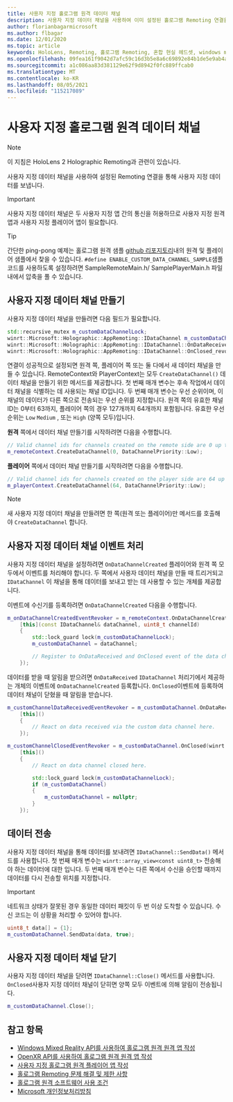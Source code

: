 ```yaml
---
title: 사용자 지정 홀로그램 원격 데이터 채널
description: 사용자 지정 데이터 채널을 사용하여 이미 설정된 홀로그램 Remoting 연결을 통해 사용자 데이터를 보낼 수 있습니다.
author: florianbagarmicrosoft
ms.author: flbagar
ms.date: 12/01/2020
ms.topic: article
keywords: HoloLens, Remoting, 홀로그램 Remoting, 혼합 현실 헤드셋, windows mixed reality 헤드셋, 가상 현실 헤드셋, 데이터 채널
ms.openlocfilehash: 09fea161f9042d7afc59c16d3b5e8a6c69892e84b1de5e9ab4a4808733b4f171
ms.sourcegitcommit: a1c086aa83d381129e62f9d8942f0fc889ffcab0
ms.translationtype: MT
ms.contentlocale: ko-KR
ms.lasthandoff: 08/05/2021
ms.locfileid: "115217089"
---
```

# <a name="custom-holographic-remoting-data-channels"></a>사용자 지정 홀로그램 원격 데이터 채널

>[!NOTE]
>이 지침은 HoloLens 2 Holographic Remoting과 관련이 있습니다.

사용자 지정 데이터 채널을 사용하여 설정된 Remoting 연결을 통해 사용자 지정 데이터를 보냅니다.

>[!IMPORTANT]
>사용자 지정 데이터 채널은 두 사용자 지정 앱 간의 통신을 허용하므로 사용자 지정 원격 앱과 사용자 지정 플레이어 앱이 필요합니다.

>[!TIP]
>간단한 ping-pong 예제는 홀로그램 원격 샘플 [github 리포지토리](https://github.com/microsoft/MixedReality-HolographicRemoting-Samples)내의 원격 및 플레이어 샘플에서 찾을 수 있습니다. ```#define ENABLE_CUSTOM_DATA_CHANNEL_SAMPLE```샘플 코드를 사용하도록 설정하려면 SampleRemoteMain.h/ SamplePlayerMain.h 파일 내에서 압축을 풀 수 있습니다.


## <a name="create-a-custom-data-channel"></a>사용자 지정 데이터 채널 만들기


사용자 지정 데이터 채널을 만들려면 다음 필드가 필요합니다.
```cpp
std::recursive_mutex m_customDataChannelLock;
winrt::Microsoft::Holographic::AppRemoting::IDataChannel m_customDataChannel = nullptr;
winrt::Microsoft::Holographic::AppRemoting::IDataChannel::OnDataReceived_revoker m_customChannelDataReceivedEventRevoker;
winrt::Microsoft::Holographic::AppRemoting::IDataChannel::OnClosed_revoker m_customChannelClosedEventRevoker;
```

연결이 성공적으로 설정되면 원격 쪽, 플레이어 쪽 또는 둘 다에서 새 데이터 채널을 만들 수 있습니다. RemoteContext와 PlayerContext는 모두 ```CreateDataChannel()``` 데이터 채널을 만들기 위한 메서드를 제공합니다. 첫 번째 매개 변수는 후속 작업에서 데이터 채널을 식별하는 데 사용되는 채널 ID입니다. 두 번째 매개 변수는 우선 순위이며, 이 채널의 데이터가 다른 쪽으로 전송되는 우선 순위를 지정합니다. 원격 쪽의 유효한 채널 ID는 0부터 63까지, 플레이어 쪽의 경우 127개까지 64개까지 포함됩니다. 유효한 우선 순위는 ```Low``` ```Medium``` , 또는 ```High``` (양쪽 모두)입니다.

**원격** 쪽에서 데이터 채널 만들기를 시작하려면 다음을 수행합니다.
```cpp
// Valid channel ids for channels created on the remote side are 0 up to and including 63
m_remoteContext.CreateDataChannel(0, DataChannelPriority::Low);
```

**플레이어** 쪽에서 데이터 채널 만들기를 시작하려면 다음을 수행합니다.
```cpp
// Valid channel ids for channels created on the player side are 64 up to and including 127
m_playerContext.CreateDataChannel(64, DataChannelPriority::Low);
```

>[!NOTE]
>새 사용자 지정 데이터 채널을 만들려면 한 쪽(원격 또는 플레이어)만 메서드를 호출해야 ```CreateDataChannel``` 합니다.

## <a name="handling-custom-data-channel-events"></a>사용자 지정 데이터 채널 이벤트 처리

사용자 지정 데이터 채널을 설정하려면 ```OnDataChannelCreated``` 플레이어와 원격 쪽 모두에서 이벤트를 처리해야 합니다. 두 쪽에서 사용자 데이터 채널을 만들 때 트리거되고 ```IDataChannel``` 이 채널을 통해 데이터를 보내고 받는 데 사용할 수 있는 개체를 제공합니다.

이벤트에 수신기를 등록하려면 ```OnDataChannelCreated``` 다음을 수행합니다.
```cpp
m_onDataChannelCreatedEventRevoker = m_remoteContext.OnDataChannelCreated(winrt::auto_revoke,
    [this](const IDataChannel& dataChannel, uint8_t channelId)
    {
        std::lock_guard lock(m_customDataChannelLock);
        m_customDataChannel = dataChannel;

        // Register to OnDataReceived and OnClosed event of the data channel here, see below...
    });
```

데이터를 받을 때 알림을 받으려면 ```OnDataReceived``` ```IDataChannel``` 처리기에서 제공하는 개체의 이벤트에 ```OnDataChannelCreated``` 등록합니다. ```OnClosed```이벤트에 등록하여 데이터 채널이 닫혔을 때 알림을 받습니다.

```cpp
m_customChannelDataReceivedEventRevoker = m_customDataChannel.OnDataReceived(winrt::auto_revoke, 
    [this]()
    {
        // React on data received via the custom data channel here.
    });

m_customChannelClosedEventRevoker = m_customDataChannel.OnClosed(winrt::auto_revoke,
    [this]()
    {
        // React on data channel closed here.

        std::lock_guard lock(m_customDataChannelLock);
        if (m_customDataChannel)
        {
            m_customDataChannel = nullptr;
        }
    });
```

## <a name="sending-data"></a>데이터 전송

사용자 지정 데이터 채널을 통해 데이터를 보내려면 ```IDataChannel::SendData()``` 메서드를 사용합니다. 첫 번째 매개 변수는 ```winrt::array_view<const uint8_t>``` 전송해야 하는 데이터에 대한 입니다. 두 번째 매개 변수는 다른 쪽에서 수신을 승인할 때까지 데이터를 다시 전송할 위치를 지정합니다. 

>[!IMPORTANT]
>네트워크 상태가 잘못된 경우 동일한 데이터 패킷이 두 번 이상 도착할 수 있습니다. 수신 코드는 이 상황을 처리할 수 있어야 합니다.

```cpp
uint8_t data[] = {1};
m_customDataChannel.SendData(data, true);
```

## <a name="closing-a-custom-data-channel"></a>사용자 지정 데이터 채널 닫기

사용자 지정 데이터 채널을 닫려면 ```IDataChannel::Close()``` 메서드를 사용합니다. ```OnClosed```사용자 지정 데이터 채널이 닫히면 양쪽 모두 이벤트에 의해 알림이 전송됩니다.

```cpp
m_customDataChannel.Close();
```

## <a name="see-also"></a>참고 항목
* [Windows Mixed Reality API를 사용하여 홀로그램 원격 원격 앱 작성](holographic-remoting-create-remote-wmr.md)
* [OpenXR API를 사용하여 홀로그램 원격 원격 앱 작성](holographic-remoting-create-remote-openxr.md)
* [사용자 지정 홀로그램 원격 플레이어 앱 작성](holographic-remoting-create-player.md)
* [홀로그램 Remoting 문제 해결 및 제한 사항](holographic-remoting-troubleshooting.md)
* [홀로그램 원격 소프트웨어 사용 조건](/legal/mixed-reality/microsoft-holographic-remoting-software-license-terms)
* [Microsoft 개인정보처리방침](https://go.microsoft.com/fwlink/?LinkId=521839)